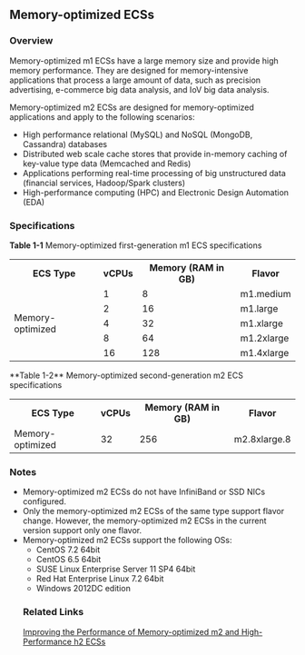 ## Memory-optimized ECSs

### Overview

Memory-optimized m1 ECSs have a large memory size and provide high memory
performance. They are designed for memory-intensive applications that process a
large amount of data, such as precision advertising, e-commerce big data
analysis, and IoV big data analysis.

Memory-optimized m2 ECSs are designed for memory-optimized applications and
apply to the following scenarios:

-   High performance relational (MySQL) and NoSQL (MongoDB, Cassandra) databases
-   Distributed web scale cache stores that provide in-memory caching of
    key-value type data (Memcached and Redis)
-   Applications performing real-time processing of big unstructured data
    (financial services, Hadoop/Spark clusters)
-   High-performance computing (HPC) and Electronic Design Automation (EDA)

### Specifications

**Table 1-1** Memory-optimized first-generation m1 ECS specifications
<table>
      <tr>
          <th>ECS Type</th>
          <th>vCPUs</th>
          <th>Memory (RAM in GB)</th>
          <th>Flavor</th>
      </tr> 
      <tr>
          <td rowspan="5">Memory-optimized</td>
          <td>1</td>
          <td>8</td>
          <td>m1.medium</td>
      </tr>
      <tr>
          <td>2</td>
          <td>16</td>
          <td>m1.large</td>
      </tr>
      <tr>
          <td>4</td>
          <td>32</td>
          <td>m1.xlarge</td>
      </tr>
      <tr>
          <td>8</td>
          <td>64</td>
          <td>m1.2xlarge</td>
      </tr>
      <tr>
          <td>16</td>
          <td>128</td>
          <td>m1.4xlarge</td>
      </tr>
</table>
**Table 1-2** Memory-optimized second-generation m2 ECS specifications
<table>
      <tr>
          <th>ECS Type</th>
          <th>vCPUs</th>
          <th>Memory (RAM in GB)</th>
          <th>Flavor</th>
      </tr> 
      <tr>
          <td>Memory-optimized</td>
          <td>32</td>
          <td>256</td>
          <td>m2.8xlarge.8</td>
      </tr>
</table>

### Notes
<ul>
<li>Memory-optimized m2 ECSs do not have InfiniBand or SSD NICs configured.</li>
<li>Only the memory-optimized m2 ECSs of the same type support flavor change.
However, the memory-optimized m2 ECSs in the current version support only
one flavor.</li>
<li>Memory-optimized m2 ECSs support the following OSs:
<ul>
<li>CentOS 7.2 64bit</li>
<li>CentOS 6.5 64bit</li>
<li>SUSE Linux Enterprise Server 11 SP4 64bit</li>
<li>Red Hat Enterprise Linux 7.2 64bit</li>
<li>Windows 2012DC edition</li></ul>

### Related Links

<a href="Improving the Performance of Memory-optimized m2 and High-Performance h2 ECSs">Improving the Performance of Memory-optimized m2 and High-Performance h2 ECSs</a>
